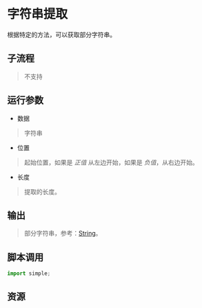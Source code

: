 # 字符串提取 
根据特定的方法，可以获取部分字符串。

## 子流程
> 不支持


## 运行参数

* 数据

> 字符串

* 位置
> 起始位置，如果是 *正值* 从左边开始，如果是 *负值*，从右边开始。

* 长度
> 提取的长度。

## 输出

> 部分字符串，参考：[String](./types/String.md)。    


## 脚本调用

```python
import simple;

```

## 资源